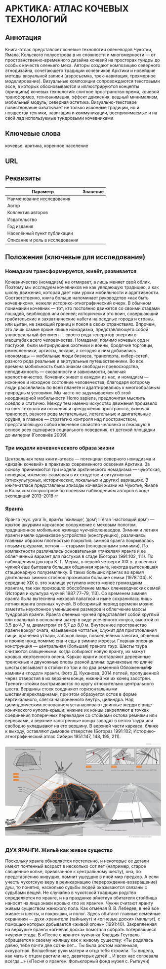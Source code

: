 # АРКТИКА: АТЛАС КОЧЕВЫХ ТЕХНОЛОГИЙ

## Аннотация

Книга-атлас представляет кочевые технологии оленеводов Чукотки, Ямала, Кольского полуострова в их сложности и многомерности — от пространственно-временного дизайна кочевий на просторах тундры до особых качеств оленьего меха. Авторы создают композицию северного этнодизайна, сочетающего традиции кочевников Арктики и новейшие методы визуальной записи (аэросъемка, трек-навигация, трехмерное моделирование). Визуальные композиции сопровождаются текстовыми эссе, в которых обосновываются и иллюстрируются концепты (принципы) кочевых технологий: слитное пространство‑время, кочевой трансформер, техноанимация, эффект движения, вещный минимализм, мобильный модуль, северная эстетика. Визуально-текстовое повествование охватывает не только исконные традиции, но и новшества техники, навигации и коммуникации, воспринимаемые и на свой лад используемые тундровыми кочевниками.

## Ключевые слова

кочевье, арктика, коренное население

## URL

## Реквизиты

| Параметр                       | Значение |
| ------------------------------ | -------- |
| Наименование исследования      |          |
| Автор                          |          |
| Коллектив авторов              |          |
| Издательство                   |          |
| Год издания                    |          |
| Населённый пункт публикации    |          |
| Описание и роль в исследовании |          |

## Положения (ключевые для исследования)

### Номадизм трансформируется, живёт, развивается

Кочевничество (номадизм) не отмирает, а лишь меняет свой облик. Поэтому мы исследуем кочевников не как увядающую традицию, а как школу движения, которая дает нам уроки мобильности и адаптивности. Соответственно, книга больше напоминает руководство «как быть кочевником», нежели историко-этнографический очерк. В обычном понимании кочевник — тот, кто постоянно движется со своими стадами лошадей, верблюдов или оленей; исторически это воин, совершающий грабительские и захватнические набеги на оседлые города и страны, или цыган, не знающий границ и покоя в своих странствиях. Впрочем, это лишь самые яркие клише номадизма, представляющего собой универсальный феномен — своего рода генератор энергии в масштабах всего человечества. Номадами, помимо кочевых орд и пастухов, были мигрирующие охотники и воины, бродячие торговцы, ремесленники, артисты, лекари, а сегодня к ним добавились неономады — мобильные люди бизнеса, транспорта, кибер-сетей, разного рода реальные и виртуальные путешественники. Во все времена мобильность была знаком свободы и превосходства, неподвижность — скованности и зависимости, включая крепостничество. Кочевник живет в каждом из нас, и номадизм — исконное и исходное состояние человечества, благодаря которому люди расселились по всей планете и адаптировались к многообразным природным условиям. Мы часто не задумываемся об этой неординарной мобильности Homo sapiens, предпочитая мыслить оседло и статично. Между тем именно искусство движения произвело на свет технологии освоения и преодоления пространств, включая транспорт, разного рода метательные, летательные и двигательные орудия, а главное — стратегию контроля над пространством, представляющую собой ключевое свойство человека и лежащую в основе всех сценариев социального поведения, от детской площадки до империи (Головнёв 2009).

### Три модели кочевнеческого образа жизни

Центральная тема книги-атласа — потенциал северного номадизма и «дизайн кочевий» в практиках современного освоения Арктики. За основу принимаются три модели арктического номадизма — чукотская, ненецкая, ижемско-саамская в их сходстве и ситуативных (этнокультурных, исторических, локальных и других) вариациях. В книге-атласе представлены эпизоды кочевой жизни на Чукотке, Ямале и Кольском полуострове по полевым наблюдениям авторов в ходе экспедиций 2013–2018 гг

### Яранга

Яранга (чук. yara´ñι, яран’ы ‘жилище’, ‘дом’; li´êran ‘настоящий дом’) — крытое шкурами каркасное сооружение с меховым пологом, традиционное мобильное жилище чукчейоленеводов. Зимняя и летняя яранги имели одинаковое устройство (конструкцию), различаясь главным образом плотностью покрытия: зимняя яранга покрывалась новыми шкурами, летняя — старыми (поношенными зимними). По компактности различались основательная «тяжелая» яранга и ее облегченный вариант для пастухов в стаде (Богораз 1991:102, 111). По наблюдениям доктора К. Г. Мерка, в первой четверти XIX в. у оленных чукчей еще бытовала большая общинная яранга, некогда вытеснившая стационарную полуземлянку. В таких больших ярангах во время длительных зимних стоянок проживали большие семьи (1978:104). К середине XIX в. это жилище уступило место менее громоздким ярангам, так как произошло обособление малых оленеводческих семей (История и культура чукчей 1987:77–79, 113). Со временем зимняя яранга была вытеснена меховой палаткой и ныне сохранилась лишь летняя яранга оленных чукчей. В обозримый период времени можно заметить неуклонное уменьшение размеров и облегчение массы тундровой яранги. Яранга оленных чукчей представляет собой круглый или овальный в основании шатер в виде усеченного конуса, высотой от 3,5 до 4,7 м, диаметром от 5,7 до 8,0 м. Внутреннее пространство яранги вокруг очага, называемое чоттагын, служит для приготовления пищи, хранения утвари, запасов пищи, повседневных занятий, общения и прочих нужд помимо сна и еды в зимние морозы. Главная опорная конструкция — центральная (большая) тренога тэур. Шесты тэура считаются священными: когда собирают новую ярангу, их мажут кровью жертвенного оленя. Каркас яранги составляют деревянные треножные и двуножные опоры разной длины: одинаковые по длине шесты связывают в стойки по три и по два ременной Обложенный� камнями «подол» яранги. Фото Д. Куканова, 2014 петлей, пропущенной через отверстия в их верхнем конце, нижний же их конец заострен. Треноги-стойки выстраиваются по кругу относительно центрального шеста. Вершины стоек соединяют горизонтальными шестамиперекладинами, при этом образуется остов в форме вертикального, слегка наклоненного внутрь, цилиндра. Над цилиндрическим основанием устанавливают длинные жерди в виде конического купола-крыши: нижние их концы закрепляют в точках соединения поперечных перекладин со стойками остова ремнями или веревками, а верхние заостренные концы заводят в петлю тэура или свободно укладывают на его вершину. В верхней части каркаса, ближе к выходу, оставляют дымовое отверстие (Богораз 1991:102; Историко-этнографический атлас Сибири 1951:147, 148, 195, 211).

![](<../../.gitbook/assets/image (1).png>)

### ДУХ ЯРАНГИ. Жильё как живое существо

Поскольку яранга обновляется постепенно, и некоторые ее детали имеют почтенный возраст в несколько сот лет (например, старое священное копье, привязанное к центральному шесту), она, по представлению живущих, помнит ушедших в иной мир предков. А если учесть чукотскую веру в реинкарнацию (перерождение-возвращение) душ, то понятно, насколько судьбы людей оказываются связаны с судьбами вещей. Не случайно в чукотской традиции родство определяется по яранге, и на празднике эйнеткун обитателя стойбища наносят на лица знаки кровью «по их яранге». Чукчи считают ярангу живым существом женского пола. Как отмечал В. В. Лебедев, в ней все живое: и шесты, и покрышки, и полог. Здесь обитают главные семейные охранники — духи-хранители (тайныкут) и «огневые доски» (мильгэт), с помощью которых добывается «живой огонь» (1991:40). Закрепленная на верхушке яранги «огневая доска» помогала собрать потерявшиеся «куски» стада. В «Песне о яранге» чукчанка Клавдия Геутваль обращается к своему жилищу как к живому существу: «Ты родилась давно, тебе почти две сотни лет… Ты была ростом маленькая, аккуратная. Волшебные руки матери и отца тебя строили. Ты видела, как мать с отцом растили нас, девятерых детей… И всех нас согревала всегда…» («Песня о яранге». Фольклорный фонд музея с. Рыткучи)



